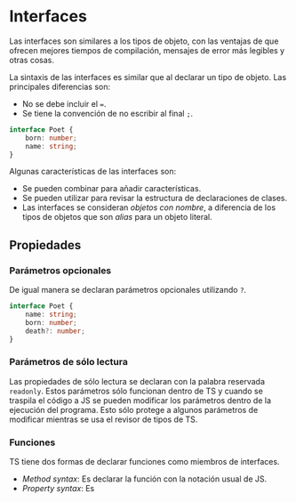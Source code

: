 # Interfaces

Las interfaces son similares a los tipos de objeto, con las ventajas de que ofrecen mejores tiempos de compilación, mensajes de error más legibles y otras cosas.

La sintaxis de las interfaces es similar que al declarar un tipo de objeto. Las principales diferencias son:

* No se debe incluir el `=`.
* Se tiene la convención de no escribir al final `;`.

```ts
interface Poet {
    born: number;
    name: string;
}
```

Algunas características de las interfaces son:

* Se pueden combinar para añadir características.
* Se pueden utilizar para revisar la estructura de declaraciones de clases.
* Las interfaces se consideran *objetos con nombre*, a diferencia de los tipos de objetos que son *alias* para un objeto literal.

## Propiedades

### Parámetros opcionales

De igual manera se declaran parámetros opcionales utilizando `?`.

```ts
interface Poet {
    name: string;
    born: number;
    death?: number;
}
```

### Parámetros de sólo lectura

Las propiedades de sólo lectura se declaran con la palabra reservada `readonly`. Estos parámetros sólo funcionan dentro de TS y cuando se traspila el código a JS se pueden modificar los parámetros dentro de la ejecución del programa. Esto sólo protege a algunos parámetros de modificar mientras se usa el revisor de tipos de TS.

### Funciones

TS tiene dos formas de declarar funciones como miembros de interfaces.

* *Method syntax*: Es declarar la función con la notación usual de JS.
* *Property syntax*: Es